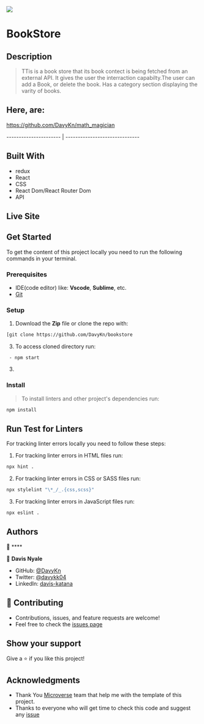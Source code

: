 ![](https://img.shields.io/badge/Microverse-blueviolet)

# BookStore 

## Description

> TTis is a book store that its book contect is being fetched from an external API. It gives the user the interraction
> capabilty.The user can add a Book, or delete the book. Has a category section displaying the varity of books.
> 

## Here, are: 


https://github.com/DavyKn/math_magician

---------------------- | ------------------------------


## Built With

- redux
- React
- CSS
- React Dom/React Router Dom
- API

## Live Site


## Get Started

To get the content of this project locally you need to run the following commands in your terminal.

### Prerequisites
- IDE(code editor) like: **Vscode**, **Sublime**, etc. 
- [Git](https://www.linode.com/docs/guides/how-to-install-git-on-linux-mac-and-windows/)

### Setup
1. Download the **Zip** file or clone the repo with:
```bash
[git clone https://github.com/DavyKn/bookstore
```
3. To access cloned directory run:
```
 - npm start
```
3. 

### Install
> To install linters and other project's dependencies run:
```bash
npm install
```
## Run Test for Linters

For tracking linter errors locally you need to follow these steps:

1. For tracking linter errors in HTML files run:
```bash 
npx hint .
```

2. For tracking linter errors in CSS or SASS files run:

```bash
npx stylelint "\*_/_.{css,scss}"
```

3. For tracking linter errors in JavaScript files run:

```bash
npx eslint .
```

## Authors

👤 ****


👤 **Davis Nyale**

- GitHub: [@DavyKn](https://github.com/DavyKn)
- Twitter: [@davykk04](https://twitter.com/davykk04)
- LinkedIn: [davis-katana](https://www.linkedin.com/in/davis-katana-246600159/)




## 🤝 Contributing

- Contributions, issues, and feature requests are welcome!
- Feel free to check the [issues page](https://github.com/DavyKn/bookstore/issues)

## Show your support

Give a ⭐️ if you like this project!

## Acknowledgments

- Thank You [Microverse](www.microverse.org) team that help me with the template of this project.
- Thanks to everyone who will get time to check this code and suggest any [issue](https://github.com/ice949/Javascript-capstone/issues)

